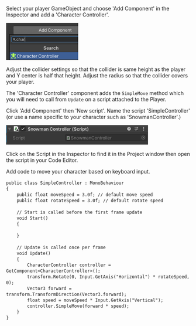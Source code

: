 Select your player GameObject and choose 'Add Component' in the Inspector and add a 'Character Controller'.

![The Character Controller component in the Inspector window.](images/character-component.png)

Adjust the collider settings so that the collider is same height as the player and Y center is half that height. Adjust the radius so that the collider covers your player. 

The 'Character Controller' component adds the `SimpleMove` method which you will need to call from `Update` on a script attached to the Player. 

Click 'Add Component' then 'New script'. Name the script 'SimpleController' (or use a name specific to your character such as 'SnowmanController'.)

![The Script component in the Inspector window with 'Player Controller' script populated.](images/snowman-controller.png)

Click on the Script in the Inspector to find it in the Project window then open the script in your Code Editor. 

Add code to move your character based on keyboard input. 

```
public class SimpleController : MonoBehaviour
{
    public float moveSpeed = 3.0f; // default move speed
    public float rotateSpeed = 3.0f; // default rotate speed

    // Start is called before the first frame update
    void Start()
    {
        
    }

    // Update is called once per frame
    void Update()
    {
        CharacterController controller = GetComponent<CharacterController>();
        transform.Rotate(0, Input.GetAxis("Horizontal") * rotateSpeed, 0);
        Vector3 forward = transform.TransformDirection(Vector3.forward);
        float speed = moveSpeed * Input.GetAxis("Vertical");
        controller.SimpleMove(forward * speed);
    }
}
```

